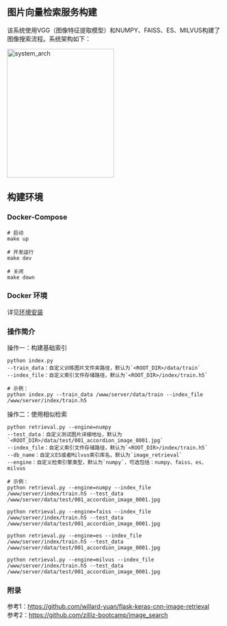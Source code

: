 ## 图片向量检索服务构建

该系统使用VGG（图像特征提取模型）和NUMPY、FAISS、ES、MILVUS构建了图像搜索流程。系统架构如下：

<img src="pic/system_arch.png" width = "250" height = "300" alt="system_arch" align=center />

## 构建环境

### Docker-Compose

```shell
# 启动
make up

# 开发运行
make dev

# 关闭
make down
```

### Docker 环境

详见[环境安装](./docs/build.md)

### 操作简介

操作一：构建基础索引

```shell
python index.py
--train_data：自定义训练图片文件夹路径，默认为`<ROOT_DIR>/data/train`
--index_file：自定义索引文件存储路径，默认为`<ROOT_DIR>/index/train.h5`

# 示例：
python index.py --train_data /www/server/data/train --index_file /www/server/index/train.h5
```

操作二：使用相似检索

```shell
python retrieval.py --engine=numpy
--test_data：自定义测试图片详细地址，默认为`<ROOT_DIR>/data/test/001_accordion_image_0001.jpg`
--index_file：自定义索引文件存储路径，默认为`<ROOT_DIR>/index/train.h5`
--db_name：自定义ES或者Milvus索引库名，默认为`image_retrieval`
--engine：自定义检索引擎类型，默认为`numpy`，可选包括：numpy、faiss、es、milvus

# 示例：
python retrieval.py --engine=numpy --index_file /www/server/index/train.h5 --test_data /www/server/data/test/001_accordion_image_0001.jpg

python retrieval.py --engine=faiss --index_file /www/server/index/train.h5 --test_data /www/server/data/test/001_accordion_image_0001.jpg

python retrieval.py --engine=es --index_file /www/server/index/train.h5 --test_data /www/server/data/test/001_accordion_image_0001.jpg

python retrieval.py --engine=milvus --index_file /www/server/index/train.h5 --test_data /www/server/data/test/001_accordion_image_0001.jpg
```

### 附录

参考1：https://github.com/willard-yuan/flask-keras-cnn-image-retrieval <br>
参考2：https://github.com/zilliz-bootcamp/image_search
